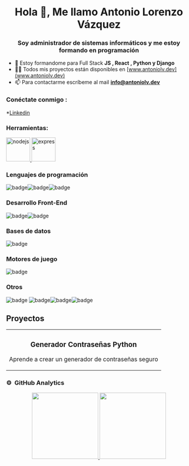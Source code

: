 <h1 align="center">Hola 👋, Me llamo Antonio Lorenzo Vázquez</h1>
<h3 align="center">Soy administrador de sistemas informáticos y me estoy formando en programación</h3>

- 🌱 Estoy formandome para Full Stack **JS , React , Python y Django**
- 👨‍💻 Todos mis proyectos están disponibles en [www.antoniolv.dev](www.antoniolv.dev)
- 📫 Para contactarme escríbeme al mail **info@antoniolv.dev**

<h3 align="left">Conéctate conmigo :</h3>
<p align="izquierda">
  
*[Linkedin](https://www.linkedin.com/in/antoniolv88)
<h3 alinear="izquierda">Herramientas:</h3>

<p align="left"> <a href="https://nodejs.org" target="_blank"> <img src="https://devicons.github.io/devicon/devicon.git/icons/nodejs/nodejs-original-wordmark.svg" alt="nodejs" width="65" height="65"/> </a> <a href="https://expressjs.com" target="_blank"> <img src="https://devicons.github.io/devicon/devicon.git/icons/express/express-original-wordmark.svg" alt="express" width="65" height="65"/> </a>
</p>

<h3 align="izquierda">Lenguajes de programación</h3>
<img src="https://badges.aleen42.com/src/python.svg" alt="badge"/><img src="https://img.shields.io/badge/.-Unity-blue" alt="badge"/><img src="https://badges.aleen42.com/src/javascript.svg" alt="badge"/>
<h3 align="izquierda">Desarrollo Front-End</h3>
<img src="https://badges.aleen42.com/src/html5.svg" alt="badge"/><img src="https://badges.aleen42.com/src/css3.svg" alt="badge"/>
<h3 align="izquierda">Bases de datos</h3>
<img src="https://img.shields.io/badge/.-SQL-blue" alt="badge"/>
<h3 align="izquierda">Motores de juego</h3>
<img src="https://img.shields.io/badge/.-SQL-blue" alt="badge"/>
<h3 align="izquierda">Otros</h3>
<img src="https://img.shields.io/badge/.-Linux-blue" alt="badge"/> <img src="https://img.shields.io/badge/.-Git-blue" alt="badge"/><img src="https://img.shields.io/badge/.-Jira-blue" alt="badge"/><img src="https://img.shields.io/badge/.-Postman-blue" alt="badge"/>

## Proyectos 
<table>
<tr>
<td width="100%">
<h3 align="center">Generador Contraseñas Python</h3>
<div align="center">
<a href="https://youtu.be/NGBjPrxeBWE?si=dBlsmDfHP_5vMs8G" target="_blank"></a>

<p>Aprende a crear un generador de contraseñas seguro</strong>
</div>                                                                 
</td>
</table>

### ⚙️ &nbsp;GitHub Analytics

<p align="center">
<a href="https://github.com/antoniolv88">
  <img height="180em" src="https://github-readme-stats-eight-theta.vercel.app/api?username=antoniolv88&show_icons=true&theme=algolia&include_all_commits=true&count_private=true"/>
  <img height="180em" src="https://github-readme-stats-eight-theta.vercel.app/api/top-langs/?username=antoniolv88&layout=compact&langs_count=8&theme=algolia"/>
</a>
</p>
